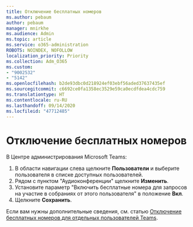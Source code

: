 ```yaml
---
title: Отключение бесплатных номеров
ms.author: pebaum
author: pebaum
manager: mnirkhe
ms.audience: Admin
ms.topic: article
ms.service: o365-administration
ROBOTS: NOINDEX, NOFOLLOW
localization_priority: Priority
ms.collection: Adm_O365
ms.custom:
- "9002532"
- "5142"
ms.openlocfilehash: b2de93dbc0d218924ef03ebf56aded37637435ef
ms.sourcegitcommit: c6692ce0fa1358ec3529e59ca0ecdfdea4cdc759
ms.translationtype: HT
ms.contentlocale: ru-RU
ms.lasthandoff: 09/14/2020
ms.locfileid: "47712485"
---
```

# <a name="disabling-toll-free-numbers"></a>Отключение бесплатных номеров

В Центре администрирования Microsoft Teams:

1. В области навигации слева щелкните **Пользователи** и выберите пользователя в списке доступных пользователей.
2. Рядом с пунктом "Аудиоконференции" щелкните **Изменить**.
3. Установите параметр "Включить бесплатные номера для запросов на участие в собраниях от этого пользователя" в положение **Вкл**.
4. Щелкните **Сохранить**.

Если вам нужны дополнительные сведения, см. статью [Отключение бесплатных номеров для отдельных пользователей Teams](https://docs.microsoft.com/microsoftteams/disabling-toll-free-numbers-for-specific-teams-users).
